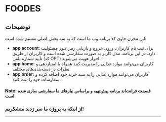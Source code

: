 
# FOODES

## توضیحات
این مخزن حاوی کد برنامه وب ما است که به سه بخش اصلی تقسیم شده است:
- **app account**: برای ثبت نام کاربران، ورود، خروج و بازیابی رمز عبور مسئولیت دارد. در این برنامه، مدل کاربر به صورت سفارشی شده است و کاربران از طریق تأیید شماره تلفن (کد OPT) احراز هویت می‌شوند.
- **app home**: کاربران می‌توانند موارد غذایی را مدیریت کنند همراه با امتیازدهی و نظرات در دسته‌بندی‌های مختلف.
- **app order**: کاربران می‌توانند موارد غذایی را به سبد خرید خود اضافه کرده و سفارشات خود را ثبت کنند.

#### Note: قسمت فرانت‌اند برنامه پیش‌تهیه و براساس نیازهای ما سفارشی سازی شده است.


### از اینکه به پروژه ما سر زدید متشکریم!




---



